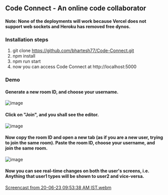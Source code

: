 ## Code Connect - An online code collaborator

#### Note: None of the deployments will work because Vercel does not support web sockets and Heroku has removed free dynos.

### Installation steps
1. git clone https://github.com/bhartesh77/Code-Connect.git
2. npm install
3. npm run start
4. now you can access Code Connect at http://localhost:5000

### Demo

#### Generate a new room ID, and choose your username.
![image](https://github.com/bhartesh77/Code-Connect/assets/60025263/3bb7012c-42a5-45c1-94f9-e55dec08ca79)

#### Click on "Join", and you shall see the editor.
![image](https://github.com/bhartesh77/Code-Connect/assets/60025263/91ecb80a-5055-4f8d-856a-2da78e032110)

#### Now copy the room ID and open a new tab (as if you are a new user, trying to join the same room). Paste the room ID, choose your username, and join the same room.
![image](https://github.com/bhartesh77/Code-Connect/assets/60025263/c4c0fc85-12ec-4c5e-b19d-fa8e726f061b)

#### Now you can see real-time changes on both the user's screens, i.e. Anything that user1 types will be shown to user2 and vice-versa.
[Screencast from 20-06-23 09:53:38 AM IST.webm](https://github.com/bhartesh77/Code-Connect/assets/60025263/6ea3a9b3-15ea-436c-b7d3-d2b0d41bf1ba)

